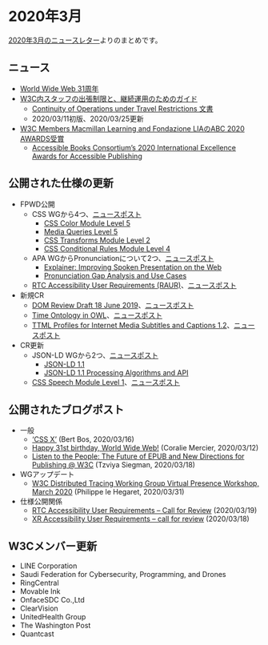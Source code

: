 # 2020年3月

[2020年3月のニュースレター](https://lists.w3.org/Archives/Public/w3c-announce/2020JanMar/subject.html)よりのまとめです。

## ニュース

* [World Wide Web 31周年](https://www.w3.org/blog/news/archives/8378)
* [W3C内スタッフの出張制限と、継続運用のためのガイド](https://www.w3.org/blog/news/archives/8376)
  * [Continuity of Operations under Travel Restrictions 文書](https://www.w3.org/Guide/meetings/continuity.html)
  * 2020/03/11初版、2020/03/25更新
* [W3C Members Macmillan Learning and Fondazione LIAのABC 2020 AWARDS受賞](https://www.w3.org/blog/news/archives/8380)
  * [Accessible Books Consortium’s 2020 International Excellence Awards for Accessible Publishing](https://www.accessiblebooksconsortium.org/news/en/2020/news_0002.html)

## 公開された仕様の更新

* FPWD公開
  * CSS WGから4つ、[ニュースポスト](https://www.w3.org/blog/news/archives/8343)
    * [CSS Color Module Level 5](https://www.w3.org/TR/2020/WD-css-color-5-20200303/)
    * [Media Queries Level 5](https://www.w3.org/TR/2020/WD-mediaqueries-5-20200303/)
    * [CSS Transforms Module Level 2](https://www.w3.org/TR/2020/WD-css-transforms-2-20200303/)
    * [CSS Conditional Rules Module Level 4](https://www.w3.org/TR/2020/WD-css-conditional-4-20200303/)
  * APA WGからPronunciationについて2つ、[ニュースポスト](https://www.w3.org/blog/news/archives/8366)
    * [Explainer: Improving Spoken Presentation on the Web](https://www.w3.org/TR/2020/WD-pronunciation-explainer-20200310/)
    * [Pronunciation Gap Analysis and Use Cases](https://www.w3.org/TR/2020/WD-pronunciation-gap-analysis-and-use-cases-20200310/)
  * [RTC Accessibility User Requirements (RAUR)](https://www.w3.org/TR/2020/WD-raur-20200319/)、[ニュースポスト](https://www.w3.org/blog/news/archives/8407)
* 新規CR
  * [DOM Review Draft 18 June 2019](https://www.w3.org/TR/2020/CR-dom-20200317/)、[ニュースポスト](https://www.w3.org/blog/news/archives/8398)
  * [Time Ontology in OWL](https://www.w3.org/TR/2020/CR-owl-time-20200326/)、[ニュースポスト](https://www.w3.org/blog/news/archives/8425)
  * [TTML Profiles for Internet Media Subtitles and Captions 1.2](https://www.w3.org/TR/2020/CR-ttml-imsc1.2-20200324/)、[ニュースポスト](https://www.w3.org/blog/news/archives/8420)
* CR更新
  * JSON-LD WGから2つ、[ニュースポスト](https://www.w3.org/blog/news/archives/8355)
    * [JSON-LD 1.1](https://www.w3.org/TR/2020/CR-json-ld11-20200305/)
    * [JSON-LD 1.1 Processing Algorithms and API](https://www.w3.org/TR/2020/CR-json-ld11-api-20200305/)
  * [CSS Speech Module Level 1](https://www.w3.org/TR/2020/CR-css-speech-1-20200310/)、[ニュースポスト](https://www.w3.org/blog/news/archives/8358)

## 公開されたブログポスト

* 一般
  * [‘CSS X’](https://www.w3.org/blog/2020/03/css-x/) (Bert Bos, 2020/03/16)
  * [Happy 31st birthday, World Wide Web!](https://www.w3.org/blog/2020/03/happy-31st-birthday-world-wide-web/) (Coralie Mercier, 2020/03/12)
  * [Listen to the People: The Future of EPUB and New Directions for Publishing @ W3C](https://www.w3.org/blog/2020/03/listen-to-the-people-the-future-of-epub-and-new-directions-for-publishing-w3c/) (Tzviya Siegman, 2020/03/18)
* WGアップデート
  * [W3C Distributed Tracing Working Group Virtual Presence Workshop, March 2020](https://www.w3.org/blog/2020/03/w3c-distributed-tracing-working-group-virtual-presence-workshop-march-2020/) (Philippe le Hegaret, 2020/03/31)
* 仕様公開関係
  * [RTC Accessibility User Requirements – Call for Review](https://www.w3.org/blog/2020/03/rtc-accessibility-user-requirements-call-for-review/) (2020/03/19)
  * [XR Accessibility User Requirements – call for review](https://www.w3.org/blog/2020/03/xr-accessibility-user-requirements-call-for-review/) (2020/03/18)

## W3Cメンバー更新

* LINE Corporation
* Saudi Federation for Cybersecurity, Programming, and Drones
* RingCentral
* Movable Ink
* OnfaceSDC Co.,Ltd
* ClearVision
* UnitedHealth Group
* The Washington Post
* Quantcast
